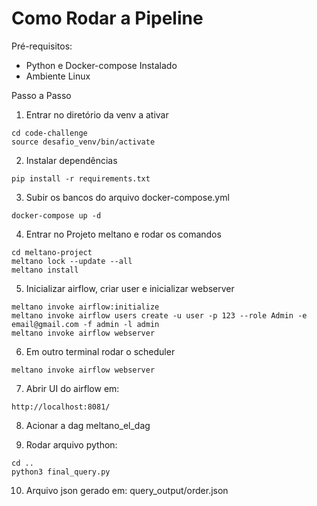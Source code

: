 # Como Rodar a Pipeline

Pré-requisitos:
- Python e Docker-compose Instalado
- Ambiente Linux

Passo a Passo
  
1. Entrar no diretório da venv a ativar
```
cd code-challenge
source desafio_venv/bin/activate
```

2. Instalar dependências 
```
pip install -r requirements.txt
```

3. Subir os bancos do arquivo docker-compose.yml
```
docker-compose up -d
```
   
4. Entrar no Projeto meltano e rodar os comandos
```
cd meltano-project
meltano lock --update --all
meltano install
```

5. Inicializar airflow, criar user e inicializar webserver
```
meltano invoke airflow:initialize
meltano invoke airflow users create -u user -p 123 --role Admin -e email@gmail.com -f admin -l admin
meltano invoke airflow webserver
```

6. Em outro terminal rodar o scheduler
```
meltano invoke airflow webserver
```

7. Abrir UI do airflow em:
```
http://localhost:8081/
```

8. Acionar a dag meltano_el_dag

9. Rodar arquivo python:
```
cd ..
python3 final_query.py
```

10. Arquivo json gerado em: query_output/order.json
